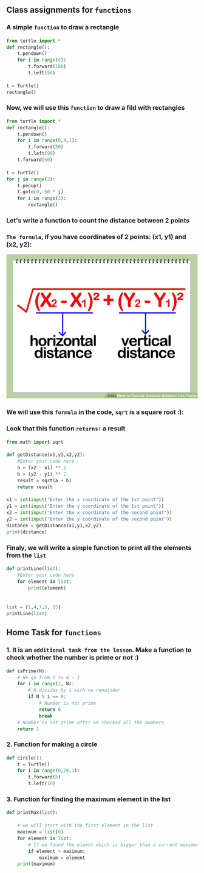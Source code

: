## Class assignments for `functions`  
  
### A simple `function` to draw a rectangle  
```python
from turtle import *
def rectangle():
    t.pendown()
    for i in range(4):
        t.forward(100)
        t.left(90)

t = Turtle()
rectangle()
```  
  
### Now, we will use this `function` to draw a fild with rectangles  
```python
from turtle import *
def rectangle():
    t.pendown()
    for i in range(0,4,1):
        t.forward(50)
        t.left(90)
    t.forward(50)

t = Turtle()
for j in range(3):
    t.penup()
    t.goto(0,-50 * j)
    for i in range(3):
        rectangle()
```  
  
### Let's write a function to count the distance between 2 points  
### `The formula`, if you have coordinates of 2 points: (x1, y1) and (x2, y2):  
<img src="img_assets/distance.jpeg"/>  

### We will use this `formula` in the code, `sqrt` is a square root :):  
### Look that this function `returns!` a result
```python
from math import sqrt

def getDistance(x1,y1,x2,y2):
    #Enter your code here
    a = (x2 - x1) ** 2
    b = (y2 - y1) ** 2
    result = sqrt(a + b)
    return result

x1 = int(input("Enter the x coordinate of the 1st point"))
y1 = int(input("Enter the y coordinate of the 1st point"))
x2 = int(input("Enter the x coordinate of the second point"))
y2 = int(input("Enter the y coordinate of the second point"))
distance = getDistance(x1,y1,x2,y2)
print(distance)
```

### Finaly, we will write a simple function to print all the elements from the `list`  
```python
def printLine(list):
    #Enter your code here
    for element in list:
        print(element)
    
        
list = [1,4,7,5, 15]
printLine(list)
```


## Home Task for `functions`  

### 1. It is an `additional task from the lesson`. Make a function to check whether the number is prime or not :)  
```python
def isPrime(N):
    # We go from 2 to N - 1
    for i in range(2, N):
        # N divides by i with no remainder
        if N % i == 0:
            # Number is not prime
            return 0
            break
    # Number is not prime after we checked all the numbers
    return 1
```  

### 2. Function for making a circle  
```python
def circle():
    t = Turtle()
    for i in range(0,20,1):
        t.forward(5)
        t.left(18)
```  

### 3. Function for finding the maximum element in the list  
```python
def printMax(list):
    
    # we will start with the first element in the list
    maximum = list[0]
    for element in list:
        # If we found the elemnt which is bigger than a current maximum
        if element > maximum:
            maximum = element
    print(maximum)
```